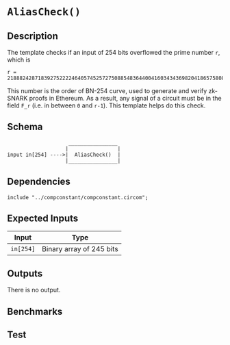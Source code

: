 # `AliasCheck()`

## Description

The template checks if an input of 254 bits overflowed the prime number `r`, which is 
```
r = 21888242871839275222246405745257275088548364400416034343698204186575808495617
```
This number is the order of BN-254 curve, used to generate and verify zk-SNARK proofs in Ethereum. As a result, any signal of a circuit must be in the field `F_r` (i.e. in between `0` and `r-1`). This template helps do this check.

## Schema

```
                    ________________     
                   |                |
input in[254] ---->|  AliasCheck()  |
                   |________________|     
```

## Dependencies

```
include "../compconstant/compconstant.circom";
```

## Expected Inputs

| Input              | Type                         |
| -------------      | -------------                | 
| `in[254]`          | Binary array of 245 bits     |

## Outputs

There is no output.

## Benchmarks 

## Test